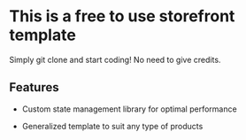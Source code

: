 # This is a free to use storefront template

Simply git clone and start coding! No need to give credits.

## Features

-   Custom state management library for optimal performance

-   Generalized template to suit any type of products
